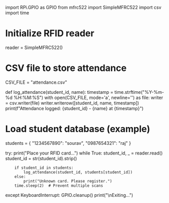import RPi.GPIO as GPIO
from mfrc522 import SimpleMFRC522
import csv
import time

# Initialize RFID reader
reader = SimpleMFRC522()

# CSV file to store attendance
CSV_FILE = "attendance.csv"

def log_attendance(student_id, name):
    timestamp = time.strftime("%Y-%m-%d %H:%M:%S")
    with open(CSV_FILE, mode='a', newline='') as file:
        writer = csv.writer(file)
        writer.writerow([student_id, name, timestamp])
    print(f"Attendance logged: {student_id} - {name} at {timestamp}")

# Load student database (example)
students = {
    "1234567890": "sourav",
    "0987654321": "raj"
}

try:
    print("Place your RFID card...")
    while True:
        student_id, _ = reader.read()
        student_id = str(student_id).strip()
        
        if student_id in students:
            log_attendance(student_id, students[student_id])
        else:
            print("Unknown card. Please register.")
        time.sleep(2)  # Prevent multiple scans
except KeyboardInterrupt:
    GPIO.cleanup()
    print("\nExiting...")

